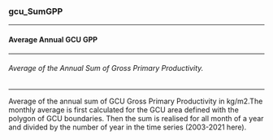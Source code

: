### gcu_SumGPP



------
#### Average Annual GCU GPP



------
###### Average of the Annual Sum of Gross Primary Productivity.



------
Average of the annual sum of GCU Gross Primary Productivity in kg/m2.The monthly average is first calculated for the GCU area defined with the polygon of GCU boundaries. Then the sum is realised for all month of a year and divided by the number of year in the time series (2003-2021 here).